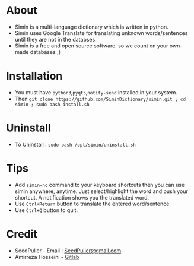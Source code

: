 # About
- Simin is a multi-language dictionary which is written in python. 
- Simin uses Google Translate for translating unknown words/sentences until they are not in the databses.
- Simin is a free and open source software. so we count on your own-made databases ;)

# Installation

- You must have `python3`,`pyqt5`,`notify-send` installed in your system.
- Then ``` git clone https://github.com/SiminDictionary/simin.git ; cd simin ; sudo bash install.sh ```

# Uninstall

- To Uninstall : ``` sudo bash /opt/simin/uninstall.sh ```

# Tips
- Add `simin-no` command to your keyboard shortcuts then you can use simin anywhere, anytime. Just select/highlight the word and push your shortcut. A notification shows you the translated word.
- Use `Ctrl+Return` button to translate the entered word/sentence
- Use `Ctrl+Q` button to quit. 

# Credit

- SeedPuller - Email : SeedPuller@gmail.com
- Amirreza Hosseini - [Gitlab](https://gitlab.com/amirrezaw)
